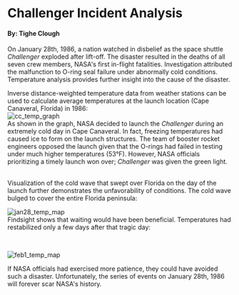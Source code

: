 # Challenger Incident Analysis
#### By: Tighe Clough

On January 28th, 1986, a nation watched in disbelief as the space shuttle *Challenger* exploded after lift-off. The disaster resulted in the deaths of all seven crew members, NASA's first in-flight fatalities. Investigation attributed the malfunction to O-ring seal failure under abnormally cold conditions. Temperature analysis provides further insight into the cause of the disaster.

Inverse distance-weighted temperature data from weather stations can be used to calculate average temperatures at the launch location (Cape Canaveral, Florida) in 1986:
<br>
![cc_temp_graph](https://github.com/thclough/challenger_incident_analysis/blob/main/output/cc_temp_graph_1986.png)
<br>
As shown in the graph, NASA decided to launch the *Challenger* during an extremely cold day in Cape Canaveral. In fact, freezing temperatures had caused ice to form on the launch structures. The team of booster rocket engineers opposed the launch given that the O-rings had failed in testing under much higher temperatures (53°F). However, NASA officials prioritizing a timely launch won over; *Challenger* was given the green light.

<br>
Visualization of the cold wave that swept over Florida on the day of the launch further demonstrates the unfavorability of conditions. The cold wave bulged to cover the entire Florida peninsula:
<br>

![jan28_temp_map](https://github.com/thclough/challenger_incident_analysis/blob/main/output/jan28_usa_temp_map.png)
<br>
Findsight shows that waiting would have been beneficial. Temperatures had restabilized only a few days after that tragic day:

<br>

![feb1_temp_map](https://github.com/thclough/challenger_incident_analysis/blob/main/output/feb1_usa_temp_map.png)
<br>

If NASA officials had exercised more patience, they could have avoided such a disaster. Unfortunately, the series of events on January 28th, 1986 will forever scar NASA's history.
